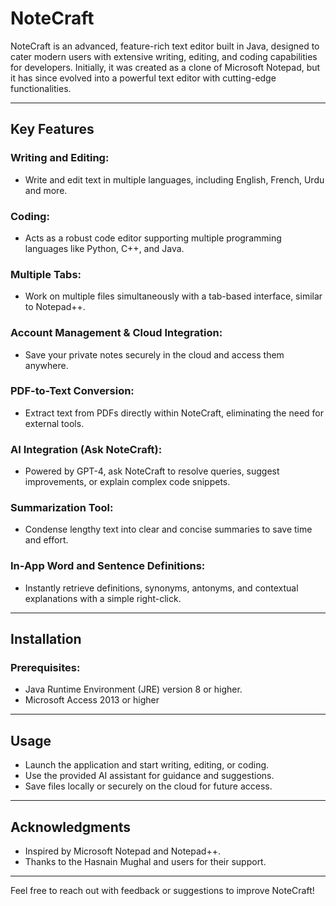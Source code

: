 # NoteCraft

NoteCraft is an advanced, feature-rich text editor built in Java, designed to cater modern users with extensive writing, editing, and coding capabilities for developers. Initially, it was created as a clone of Microsoft Notepad, but it has since evolved into a powerful text editor with cutting-edge functionalities.

---

## **Key Features**

### Writing and Editing:
- Write and edit text in multiple languages, including English, French, Urdu and more.

### Coding:
- Acts as a robust code editor supporting multiple programming languages like Python, C++, and Java.

### Multiple Tabs:
- Work on multiple files simultaneously with a tab-based interface, similar to Notepad++.

### Account Management & Cloud Integration:
- Save your private notes securely in the cloud and access them anywhere.

### PDF-to-Text Conversion:
- Extract text from PDFs directly within NoteCraft, eliminating the need for external tools.

### AI Integration (Ask NoteCraft):
- Powered by GPT-4, ask NoteCraft to resolve queries, suggest improvements, or explain complex code snippets.

### Summarization Tool:
- Condense lengthy text into clear and concise summaries to save time and effort.

### In-App Word and Sentence Definitions:
- Instantly retrieve definitions, synonyms, antonyms, and contextual explanations with a simple right-click.

---

## **Installation**

### Prerequisites:
- Java Runtime Environment (JRE) version 8 or higher.
- Microsoft Access 2013 or higher


---

## **Usage**

- Launch the application and start writing, editing, or coding.
- Use the provided AI assistant for guidance and suggestions.
- Save files locally or securely on the cloud for future access.

---

## **Acknowledgments**

- Inspired by Microsoft Notepad and Notepad++.
- Thanks to the Hasnain Mughal and users for their support.

---

Feel free to reach out with feedback or suggestions to improve NoteCraft!

